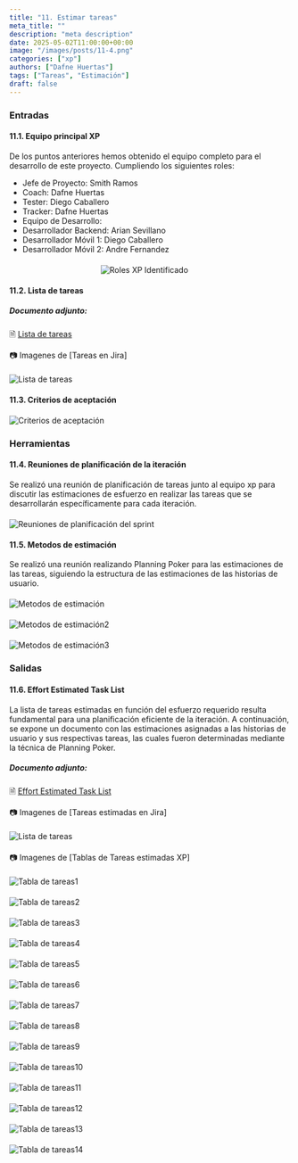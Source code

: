 ```yaml
---
title: "11. Estimar tareas"
meta_title: ""
description: "meta description"
date: 2025-05-02T11:00:00+00:00
image: "/images/posts/11-4.png"
categories: ["xp"]
authors: ["Dafne Huertas"]
tags: ["Tareas", "Estimación"]
draft: false
---
```

### Entradas

#### 11.1. Equipo principal XP

De los puntos anteriores hemos obtenido el equipo completo para el desarrollo de este proyecto. Cumpliendo los siguientes roles:

- Jefe de Proyecto: Smith Ramos
- Coach: Dafne Huertas
- Tester: Diego Caballero
- Tracker: Dafne Huertas
- Equipo de Desarrollo:
- Desarrollador Backend: Arian Sevillano
- Desarrollador Móvil 1: Diego Caballero
- Desarrollador Móvil 2: Andre Fernandez

<img src="/images/xp/consolidado_roles.png" 
     alt="Roles XP Identificado" 
     style="display: block; margin: 20px auto; max-width: 35%;" />

#### 11.2. Lista de tareas

##### **Documento adjunto:**
🗎 [Lista de tareas](https://docs.google.com/document/d/192-JGARcDje7qQpXtftwgl2Bxn2wIkMUwMj2R903mmI/edit?usp=sharing)

 📷 Imagenes de [Tareas en Jira]
 <img src="/images/xp/lista_tareas4.png" 
     alt="Lista de tareas" 
     style="display: block; margin: 20px auto; max-width: 100%;" />

#### 11.3. Criterios de aceptación

<img src="/images/xp/criterios_aceptacion_xp4.png" 
     alt="Criterios de aceptación" 
     style="display: block; margin: 20px auto; max-width: 100%;" />


### Herramientas

#### 11.4. Reuniones de planificación de la iteración
Se realizó una reunión de planificación de tareas junto al equipo xp para discutir las estimaciones de esfuerzo en realizar las tareas que se desarrollarán específicamente para cada iteración.

<img src="/images/sprint_2/scrum_team.jpg" 
     alt="Reuniones de planificación del sprint" 
     style="display: block; margin: 20px auto; max-width: 100%;" />

#### 11.5. Metodos de estimación
Se realizó una reunión realizando Planning Poker para las estimaciones de las tareas, siguiendo la estructura de las estimaciones de las historias de usuario.
<img src="/images/xp/planing_poker1.jpg" 
     alt="Metodos de estimación" 
     style="display: block; margin: 20px auto; max-width: 100%;" />

<img src="/images/xp/planing_poker2.jpg" 
     alt="Metodos de estimación2" 
     style="display: block; margin: 20px auto; max-width: 100%;" />

<img src="/images/xp/planing_poker3.jpg" 
     alt="Metodos de estimación3" 
     style="display: block; margin: 20px auto; max-width: 100%;" />

### Salidas

#### 11.6. Effort Estimated Task List
La lista de tareas estimadas en función del esfuerzo requerido resulta fundamental para una planificación eficiente de la iteración. A continuación, se expone un documento con las estimaciones asignadas a las historias de usuario y sus respectivas tareas, las cuales fueron determinadas mediante la técnica de Planning Poker.

##### **Documento adjunto:**
 🗎 [Effort Estimated Task List](https://drive.google.com/file/d/1HrMbmWmONkJlYgDPRCeay7tZm0Zqugzj/view?usp=sharing)

 📷 Imagenes de [Tareas estimadas en Jira]
 <img src="/images/xp/tareas_estimadas4.png" 
     alt="Lista de tareas" 
     style="display: block; margin: 20px auto; max-width: 100%;" />

📷 Imagenes de [Tablas de Tareas estimadas XP]
 <img src="/images/xp/tarea1_4.png" 
     alt="Tabla de tareas1" 
     style="display: block; margin: 20px auto; max-width: 100%;" />
<img src="/images/xp/tarea2_4.png" 
     alt="Tabla de tareas2" 
     style="display: block; margin: 20px auto; max-width: 100%;" />
<img src="/images/xp/tarea3_4.png" 
     alt="Tabla de tareas3" 
     style="display: block; margin: 20px auto; max-width: 100%;" />
 <img src="/images/xp/tarea4_4.png" 
     alt="Tabla de tareas4" 
     style="display: block; margin: 20px auto; max-width: 100%;" />
 <img src="/images/xp/tarea5_4.png" 
     alt="Tabla de tareas5" 
     style="display: block; margin: 20px auto; max-width: 100%;" />
 <img src="/images/xp/tarea6_4.png" 
     alt="Tabla de tareas6" 
     style="display: block; margin: 20px auto; max-width: 100%;" />
 <img src="/images/xp/tarea7_4.png" 
     alt="Tabla de tareas7" 
     style="display: block; margin: 20px auto; max-width: 100%;" />
 <img src="/images/xp/tarea8_4.png" 
     alt="Tabla de tareas8" 
     style="display: block; margin: 20px auto; max-width: 100%;" />
 <img src="/images/xp/tarea9_4.png" 
     alt="Tabla de tareas9" 
     style="display: block; margin: 20px auto; max-width: 100%;" />
 <img src="/images/xp/tarea10_4.png" 
     alt="Tabla de tareas10" 
     style="display: block; margin: 20px auto; max-width: 100%;" />
 <img src="/images/xp/tarea11_4.png" 
     alt="Tabla de tareas11" 
     style="display: block; margin: 20px auto; max-width: 100%;" />
 <img src="/images/xp/tarea12_4.png" 
     alt="Tabla de tareas12" 
     style="display: block; margin: 20px auto; max-width: 100%;" />
 <img src="/images/xp/tarea13_4.png" 
     alt="Tabla de tareas13" 
     style="display: block; margin: 20px auto; max-width: 100%;" />
 <img src="/images/xp/tarea14_4.png" 
     alt="Tabla de tareas14" 
     style="display: block; margin: 20px auto; max-width: 100%;" />